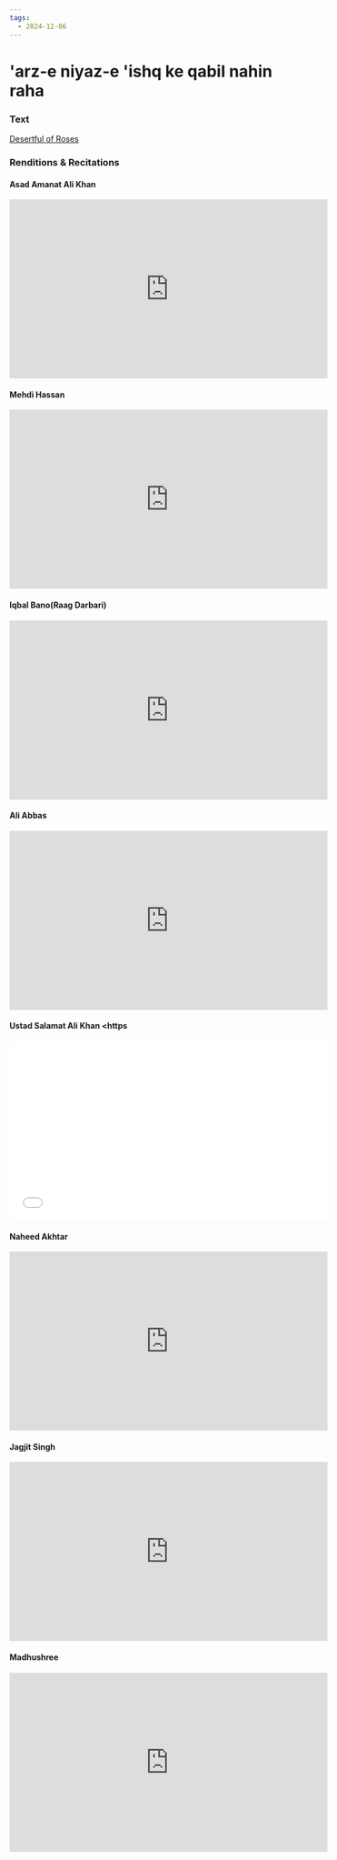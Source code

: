 ```yaml
---
tags:
  - 2024-12-06
---
```

# 'arz-e niyaz-e 'ishq ke qabil nahin raha

### Text
[Desertful of Roses](https://franpritchett.com/00ghalib/041/index_041.html)

### Renditions & Recitations

#### Asad Amanat Ali Khan

<iframe width="560" height="315" src="https://www.youtube.com/embed/-t84rLqRFDE" title="YouTube video player" frameborder="0" allow="accelerometer; autoplay; clipboard-write; encrypted-media; gyroscope; picture-in-picture" allowfullscreen></iframe>

#### Mehdi Hassan

<iframe width="560" height="315" src="https://www.youtube.com/embed/hdQLRcfGkHQ" title="YouTube video player" frameborder="0" allow="accelerometer; autoplay; clipboard-write; encrypted-media; gyroscope; picture-in-picture" allowfullscreen></iframe>

#### Iqbal Bano(Raag Darbari)

<iframe width="560" height="315" src="https://www.youtube.com/embed/y8POo3_vRsU" title="YouTube video player" frameborder="0" allow="accelerometer; autoplay; clipboard-write; encrypted-media; gyroscope; picture-in-picture" allowfullscreen></iframe>

#### Ali Abbas

<iframe width="560" height="315" src="https://www.youtube.com/embed/XC0GHcVf5bo" title="YouTube video player" frameborder="0" allow="accelerometer; autoplay; clipboard-write; encrypted-media; gyroscope; picture-in-picture" allowfullscreen></iframe>

#### Ustad Salamat Ali Khan <https

<iframe width="560" height="315" src="//www.youtube.com/embed/oNEjxstyxD0>" title="YouTube video player" frameborder="0" allow="accelerometer; autoplay; clipboard-write; encrypted-media; gyroscope; picture-in-picture" allowfullscreen></iframe>

#### Naheed Akhtar

<iframe width="560" height="315" src="https://www.youtube.com/embed/4mF_GSn1XTA" title="YouTube video player" frameborder="0" allow="accelerometer; autoplay; clipboard-write; encrypted-media; gyroscope; picture-in-picture" allowfullscreen></iframe>

#### Jagjit Singh

<iframe width="560" height="315" src="https://www.youtube.com/embed/yfW4GiBL_TY" title="YouTube video player" frameborder="0" allow="accelerometer; autoplay; clipboard-write; encrypted-media; gyroscope; picture-in-picture" allowfullscreen></iframe>

#### Madhushree

<iframe width="560" height="315" src="https://www.youtube.com/embed/TK11S0Nw-lA" title="YouTube video player" frameborder="0" allow="accelerometer; autoplay; clipboard-write; encrypted-media; gyroscope; picture-in-picture" allowfullscreen></iframe>

